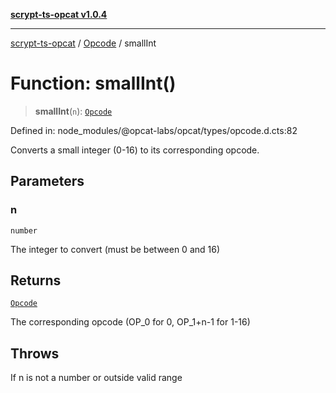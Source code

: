 [**scrypt-ts-opcat v1.0.4**](../../../README.md)

***

[scrypt-ts-opcat](../../../README.md) / [Opcode](../README.md) / smallInt

# Function: smallInt()

> **smallInt**(`n`): [`Opcode`](../../../classes/Opcode.md)

Defined in: node\_modules/@opcat-labs/opcat/types/opcode.d.cts:82

Converts a small integer (0-16) to its corresponding opcode.

## Parameters

### n

`number`

The integer to convert (must be between 0 and 16)

## Returns

[`Opcode`](../../../classes/Opcode.md)

The corresponding opcode (OP_0 for 0, OP_1+n-1 for 1-16)

## Throws

If n is not a number or outside valid range
